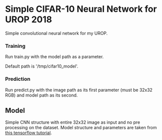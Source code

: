 # Simple CIFAR-10 Neural Network for UROP 2018
Simple convolutional neural network for my UROP.

### Training
Run train.py with the model path as a parameter.

Default path is '/tmp/cifar10_model'.

### Prediction
Run predict.py with the image path as its first parameter (must be 32x32 RGB) and model path as its second.

## Model
Simple CNN structure with entire 32x32 image as input and no pre processing on the dataset.
Model structure and parameters are taken from [this tensorflow tutorial](https://www.tensorflow.org/tutorials/deep_cnn).
